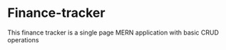 # Finance-tracker
This finance tracker is a single page MERN application with basic CRUD operations
